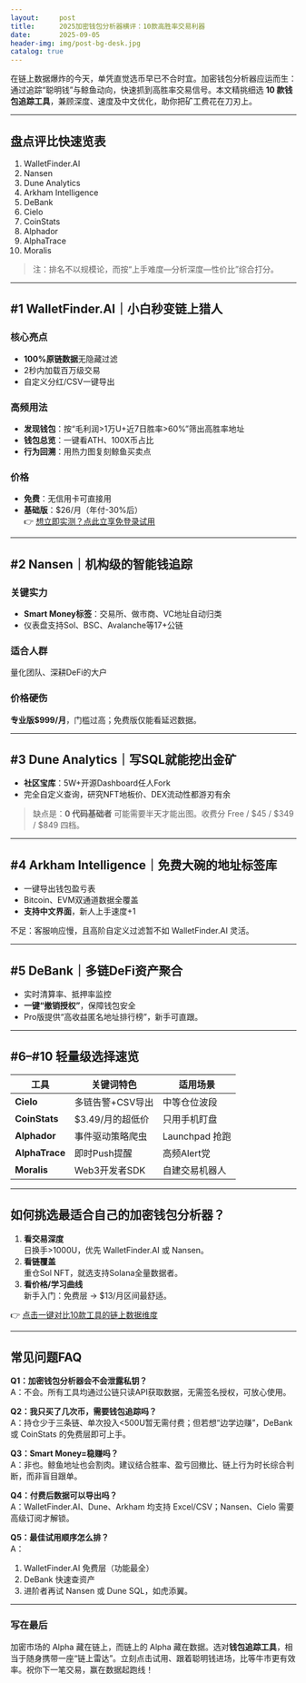 ```yaml
---
layout:     post
title:      2025加密钱包分析器横评：10款高胜率交易利器
date:       2025-09-05
header-img: img/post-bg-desk.jpg
catalog: true
---
```


在链上数据爆炸的今天，单凭直觉选币早已不合时宜。加密钱包分析器应运而生：通过追踪“聪明钱”与鲸鱼动向，快速抓到高胜率交易信号。本文精挑细选 **10 款钱包追踪工具**，兼顾深度、速度及中文优化，助你把矿工费花在刀刃上。

---

## 盘点评比快速览表

1. WalletFinder.AI  
2. Nansen  
3. Dune Analytics  
4. Arkham Intelligence  
5. DeBank  
6. Cielo  
7. CoinStats  
8. Alphador  
9. AlphaTrace  
10. Moralis  

> 注：排名不以规模论，而按“上手难度—分析深度—性价比”综合打分。

---

## #1  WalletFinder.AI｜小白秒变链上猎人

### 核心亮点  
- **100%原链数据**无隐藏过滤  
- 2秒内加载百万级交易  
- 自定义分红/CSV一键导出  

### 高频用法  
- **发现钱包**：按“毛利润>1万U+近7日胜率>60%”筛出高胜率地址  
- **钱包总览**：一键看ATH、100X币占比  
- **行为回溯**：用热力图复刻鲸鱼买卖点  

### 价格  
- **免费**：无信用卡可直接用  
- **基础版**：$26/月（年付-30%后）  
👉 [想立即实测？点此立享免登录试用](https://okxdog.com/)

---

## #2  Nansen｜机构级的智能钱追踪

### 关键实力  
- **Smart Money标签**：交易所、做市商、VC地址自动归类  
- 仪表盘支持Sol、BSC、Avalanche等17+公链  

### 适合人群  
量化团队、深耕DeFi的大户  
### 价格硬伤  
**专业版$999/月**，门槛过高；免费版仅能看延迟数据。

---

## #3  Dune Analytics｜写SQL就能挖出金矿

- **社区宝库**：5W+开源Dashboard任人Fork  
- 完全自定义查询，研究NFT地板价、DEX流动性都游刃有余  

> 缺点是：**0 代码基础者** 可能需要半天才能出图。收费分 Free / $45 / $349 / $849 四档。

---

## #4  Arkham Intelligence｜免费大碗的地址标签库

- 一键导出钱包盈亏表  
- Bitcoin、EVM双通道数据全覆盖  
- **支持中文界面**，新人上手速度+1  

不足：客服响应慢，且高阶自定义过滤暂不如 WalletFinder.AI 灵活。

---

## #5  DeBank｜多链DeFi资产聚合

- 实时清算率、抵押率监控  
- **一键“撤销授权”**，保障钱包安全  
- Pro版提供“高收益匿名地址排行榜”，新手可直跟。

---

## #6–#10  轻量级选择速览

| 工具 | 关键词特色 | 适用场景 |
|---|---|---|
| **Cielo** | 多链告警+CSV导出 | 中等仓位波段 |
| **CoinStats** | $3.49/月的超低价 | 只用手机盯盘 |
| **Alphador** | 事件驱动策略爬虫 | Launchpad 抢跑 |
| **AlphaTrace** | 即时Push提醒 | 高频Alert党 |
| **Moralis** | Web3开发者SDK | 自建交易机器人 |

---

## 如何挑选最适合自己的加密钱包分析器？

1. **看交易深度**  
   日换手>1000U，优先 WalletFinder.AI 或 Nansen。  
2. **看链覆盖**  
   重仓Sol NFT，就选支持Solana全量数据者。  
3. **看价格/学习曲线**  
   新手入门：免费层 → $13/月区间最舒适。

👉 [点击一键对比10款工具的链上数据维度](https://okxdog.com/)

---

## 常见问题FAQ

**Q1：加密钱包分析器会不会泄露私钥？**  
A：不会。所有工具均通过公链只读API获取数据，无需签名授权，可放心使用。

**Q2：我只买了几次币，需要钱包追踪吗？**  
A：持仓少于三条链、单次投入<500U暂无需付费；但若想“边学边赚”，DeBank 或 CoinStats 的免费层即可上手。

**Q3：Smart Money=稳赚吗？**  
A：非也。鲸鱼地址也会割肉。建议结合胜率、盈亏回撤比、链上行为时长综合判断，而非盲目跟单。

**Q4：付费后数据可以导出吗？**  
A：WalletFinder.AI、Dune、Arkham 均支持 Excel/CSV；Nansen、Cielo 需要高级订阅才解锁。

**Q5：最佳试用顺序怎么排？**  
A：  
1) WalletFinder.AI 免费层（功能最全）  
2) DeBank 快速查资产  
3) 进阶者再试 Nansen 或 Dune SQL，如虎添翼。

---

### 写在最后

加密市场的 Alpha 藏在链上，而链上的 Alpha 藏在数据。选对**钱包追踪工具**，相当于随身携带一座“链上雷达”。立刻点击试用、跟着聪明钱进场，比等牛市更有效率。祝你下一笔交易，赢在数据起跑线！